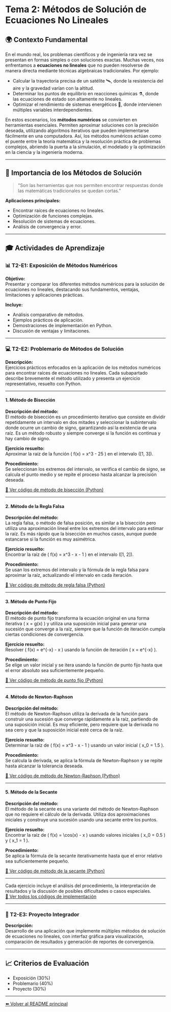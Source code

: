# Tema 2: Métodos de Solución de Ecuaciones No Lineales

## 🌍 Contexto Fundamental

En el mundo real, los problemas científicos y de ingeniería rara vez se presentan en formas simples o con soluciones exactas. Muchas veces, nos enfrentamos a **ecuaciones no lineales** que no pueden resolverse de manera directa mediante técnicas algebraicas tradicionales. Por ejemplo:

- Calcular la trayectoria precisa de un satélite 🛰️, donde la resistencia del aire y la gravedad varían con la altitud.
- Determinar los puntos de equilibrio en reacciones químicas ⚗️, donde las ecuaciones de estado son altamente no lineales.
- Optimizar el rendimiento de sistemas energéticos 🔋, donde intervienen múltiples variables interdependientes.

En estos escenarios, los **métodos numéricos** se convierten en herramientas esenciales. Permiten aproximar soluciones con la precisión deseada, utilizando algoritmos iterativos que pueden implementarse fácilmente en una computadora. Así, los métodos numéricos actúan como el puente entre la teoría matemática y la resolución práctica de problemas complejos, abriendo la puerta a la simulación, el modelado y la optimización en la ciencia y la ingeniería moderna.

---

## 📌 Importancia de los Métodos de Solución

> "Son las herramientas que nos permiten encontrar respuestas donde las matemáticas tradicionales se quedan cortas."

**Aplicaciones principales:**
- Encontrar raíces de ecuaciones no lineales.
- Optimización de funciones complejas.
- Resolución de sistemas de ecuaciones.
- Análisis de convergencia y error.

---

## 🎓 Actividades de Aprendizaje

### 📊 T2-E1: Exposición de Métodos Numéricos

**Objetivo:**  
Presentar y comparar los diferentes métodos numéricos para la solución de ecuaciones no lineales, destacando sus fundamentos, ventajas, limitaciones y aplicaciones prácticas.

**Incluye:**
- Análisis comparativo de métodos.
- Ejemplos prácticos de aplicación.
- Demostraciones de implementación en Python.
- Discusión de ventajas y limitaciones.

---

### 💻 T2-E2: Problemario de Métodos de Solución

**Descripción:**  
Ejercicios prácticos enfocados en la aplicación de los métodos numéricos para encontrar raíces de ecuaciones no lineales. Cada subapartado describe brevemente el método utilizado y presenta un ejercicio representativo, resuelto con Python.

---

#### 1. Método de Bisección

**Descripción del método:**  
El método de bisección es un procedimiento iterativo que consiste en dividir repetidamente un intervalo en dos mitades y seleccionar la subintervalo donde ocurre un cambio de signo, garantizando así la existencia de una raíz. Es un método robusto y siempre converge si la función es continua y hay cambio de signo.

**Ejercicio resuelto:**  
Aproximar la raíz de la función \( f(x) = x^3 - 25 \) en el intervalo \([1, 3]\).

**Procedimiento:**  
Se seleccionan los extremos del intervalo, se verifica el cambio de signo, se calcula el punto medio y se repite el proceso hasta alcanzar la precisión deseada.



[🔗 Ver código de método de bisección (Python)](https://github.com/IvanPedroSuarez/Metodos-Numericos-/blob/master/codigos/tema2/Método%20de%20biseccion.py)

---

#### 2. Método de la Regla Falsa

**Descripción del método:**  
La regla falsa, o método de falsa posición, es similar a la bisección pero utiliza una aproximación lineal entre los extremos del intervalo para estimar la raíz. Es más rápido que la bisección en muchos casos, aunque puede estancarse si la función es muy asimétrica.

**Ejercicio resuelto:**  
Encontrar la raíz de \( f(x) = x^3 - x - 1 \) en el intervalo \([1, 2]\).

**Procedimiento:**  
Se usan los extremos del intervalo y la fórmula de la regla falsa para aproximar la raíz, actualizando el intervalo en cada iteración.



[🔗 Ver código de método de regla falsa (Python)](https://github.com/IvanPedroSuarez/Metodos-Numericos-/blob/master/codigos/tema2/Método%20de%20regla%20falsa.py)

---

#### 3. Método de Punto Fijo

**Descripción del método:**  
El método de punto fijo transforma la ecuación original en una forma iterativa \( x = g(x) \) y utiliza una suposición inicial para generar una sucesión que converge a la raíz, siempre que la función de iteración cumpla ciertas condiciones de convergencia.

**Ejercicio resuelto:**  
Resolver \( f(x) = e^{-x} - x \) usando la función de iteración \( x = e^{-x} \).

**Procedimiento:**  
Se elige un valor inicial y se itera usando la función de punto fijo hasta que el error absoluto sea suficientemente pequeño.



[🔗 Ver código de método de punto fijo (Python)](https://github.com/IvanPedroSuarez/Metodos-Numericos-/blob/master/codigos/tema2/Método%20de%20punto%20fijo.py)

---

#### 4. Método de Newton-Raphson

**Descripción del método:**  
El método de Newton-Raphson utiliza la derivada de la función para construir una sucesión que converge rápidamente a la raíz, partiendo de una suposición inicial. Es muy eficiente, pero requiere que la derivada no sea cero y que la suposición inicial esté cerca de la raíz.

**Ejercicio resuelto:**  
Determinar la raíz de \( f(x) = x^3 - x - 1 \) usando un valor inicial \( x_0 = 1.5 \).

**Procedimiento:**  
Se calcula la derivada, se aplica la fórmula de Newton-Raphson y se repite hasta alcanzar la tolerancia deseada.



[🔗 Ver código de método de Newton-Raphson (Python)](https://github.com/IvanPedroSuarez/Metodos-Numericos-/blob/master/codigos/tema2/Método%20de%20newton-raphson.py)

---

#### 5. Método de la Secante

**Descripción del método:**  
El método de la secante es una variante del método de Newton-Raphson que no requiere el cálculo de la derivada. Utiliza dos aproximaciones iniciales y construye una sucesión usando una secante entre los puntos.

**Ejercicio resuelto:**  
Encontrar la raíz de \( f(x) = \cos(x) - x \) usando valores iniciales \( x_0 = 0.5 \) y \( x_1 = 1 \).

**Procedimiento:**  
Se aplica la fórmula de la secante iterativamente hasta que el error relativo sea suficientemente pequeño.



[🔗 Ver código de método de la secante (Python)](https://github.com/IvanPedroSuarez/Metodos-Numericos-/blob/master/codigos/tema2/Método%20de%20la%20secante.py)

---

Cada ejercicio incluye el análisis del procedimiento, la interpretación de resultados y la discusión de posibles dificultades o casos especiales.  
[🔗 Ver todos los códigos de implementación](https://github.com/IvanPedroSuarez/Metodos-Numericos-/tree/master/codigos/tema2)

---

### 🚀 T2-E3: Proyecto Integrador

**Descripción:**  
Desarrollo de una aplicación que implemente múltiples métodos de solución de ecuaciones no lineales, con interfaz gráfica para visualización, comparación de resultados y generación de reportes de convergencia.

---

## 📈 Criterios de Evaluación

- Exposición (30%)
- Problemario (40%)
- Proyecto (30%)

---

[⬅️ Volver al README principal](../README.md)
